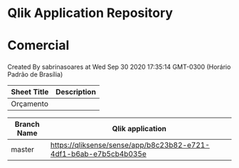 # Qlik Application Repository 
# Comercial
### 
Created By sabrinasoares at Wed Sep 30 2020 17:35:14 GMT-0300 (Horário Padrão de Brasília)




Sheet Title | Description
------------ | -------------
Orçamento|



Branch Name|Qlik application
---|---
master|[https://qliksense/sense/app/b8c23b82-e721-4df1-b6ab-e7b5cb4b035e](https://qliksense/sense/app/b8c23b82-e721-4df1-b6ab-e7b5cb4b035e)